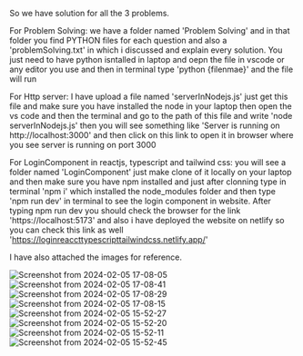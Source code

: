 So we have solution for all the 3 problems.

For Problem Solving:
we have a folder named 'Problem Solving' and in that folder you find PYTHON files for each question and also a 'problemSolving.txt' in which i discussed and explain every solution. You just need to have python isntalled in laptop and oepn the file in vscode or any editor you use and then in terminal type 'python {filenmae}' and the file will run

For Http server:
I have upload a file named 'serverInNodejs.js' just get this file and make sure you have installed the node in your laptop then open the vs code and then the terminal and go to the path of this file and write 'node serverInNodejs.js' then you will see something like 'Server is running on http://localhost:3000' and then click on this link to open it in browser where you see server is running on port 3000

For LoginComponent in reactjs, typescript and tailwind css:
you will see a folder named 'LoginComponent' just make clone of it locally on your laptop and then make sure you have npm installed and just after clonning type in terminal 'npm i' which installed the node_modules folder and then type 'npm run dev' in terminal to see the login component in website. After typing npm run dev you should check the browser for the link 'https://localhost:5173' and also i have deployed the website on netlify so you can check this link as well 'https://loginreaccttypescripttailwindcss.netlify.app/'

I have also attached the images for reference.

![Screenshot from 2024-02-05 17-08-05](https://github.com/Mahadw24/codingChallenge/assets/96076365/6fec7492-fd15-4999-806d-6c7b8b3e8293)
![Screenshot from 2024-02-05 17-08-41](https://github.com/Mahadw24/codingChallenge/assets/96076365/cd72b748-b2cd-4f19-886c-66954a364007)
![Screenshot from 2024-02-05 17-08-29](https://github.com/Mahadw24/codingChallenge/assets/96076365/a5fedf83-c039-401c-844c-891411573c15)
![Screenshot from 2024-02-05 17-08-15](https://github.com/Mahadw24/codingChallenge/assets/96076365/7e6df2f0-619d-4c57-b68e-578dbff5e5e6)
![Screenshot from 2024-02-05 15-52-27](https://github.com/Mahadw24/codingChallenge/assets/96076365/0f1bc184-1bfb-4575-8596-0ea2c78c0a92)
![Screenshot from 2024-02-05 15-52-20](https://github.com/Mahadw24/codingChallenge/assets/96076365/9ba5a081-3256-423e-91d9-fad9e1b3c90b)
![Screenshot from 2024-02-05 15-52-11](https://github.com/Mahadw24/codingChallenge/assets/96076365/3563f1f8-184c-484e-8eb6-61c03a75d21a)
![Screenshot from 2024-02-05 15-52-45](https://github.com/Mahadw24/codingChallenge/assets/96076365/cfddb47f-3bf2-46df-9db2-a7320bf57134)

